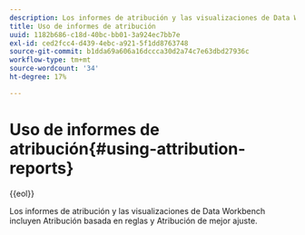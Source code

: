```yaml
---
description: Los informes de atribución y las visualizaciones de Data Workbench incluyen Atribución basada en reglas y Atribución de mejor ajuste.
title: Uso de informes de atribución
uuid: 1182b686-c18d-40bc-bb01-3a924ec7bb7e
exl-id: ced2fcc4-d439-4ebc-a921-5f1dd8763748
source-git-commit: b1dda69a606a16dccca30d2a74c7e63dbd27936c
workflow-type: tm+mt
source-wordcount: '34'
ht-degree: 17%

---
```


# Uso de informes de atribución{#using-attribution-reports}

{{eol}}

Los informes de atribución y las visualizaciones de Data Workbench incluyen Atribución basada en reglas y Atribución de mejor ajuste.
